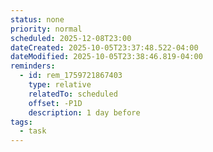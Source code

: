 ```yaml
---
status: none
priority: normal
scheduled: 2025-12-08T23:00
dateCreated: 2025-10-05T23:37:48.522-04:00
dateModified: 2025-10-05T23:38:46.819-04:00
reminders:
  - id: rem_1759721867403
    type: relative
    relatedTo: scheduled
    offset: -P1D
    description: 1 day before
tags:
  - task
---
```



